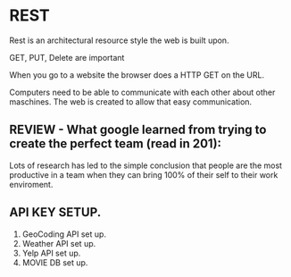 # REST

Rest is an architectural resource style the web is built upon. 

GET, PUT, Delete are important

When you go to a website the browser does a HTTP GET on the URL. 

Computers need to be able to communicate with each other about other maschines.  The web is created to allow that easy communication. 

## REVIEW - What google learned from trying to create the perfect team (read in 201):
Lots of research has led to the simple conclusion that people are the most productive in a team when they can bring 100% of their self to their work enviroment. 

## API KEY SETUP.

1. GeoCoding API set up. 
2. Weather API set up. 
3. Yelp API set up.
4. MOVIE DB set up. 
